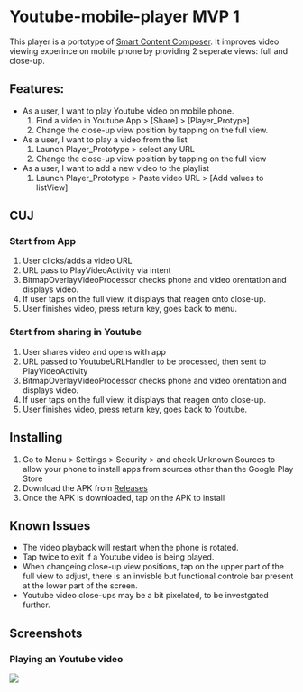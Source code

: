 # Youtube-mobile-player MVP 1
This player is a portotype of [Smart Content Composer](https://www.tdcommons.org/dpubs_series/3670/). It improves video viewing experince on mobile phone by providing 2 seperate views: full and close-up.

## Features:
- As a user, I want to play Youtube video on mobile phone.
  1. Find a video in Youtube App > [Share] > [Player_Protype]
  2. Change the close-up view position by tapping on the full view.
- As a user, I want to play a video from the list
  1. Launch Player_Prototype > select any URL
  2. Change the close-up view position by tapping on the full view
- As a user, I want to add a new video to the playlist
  1. Launch Player_Prototype > Paste video URL > [Add values to listView]

## CUJ
### Start from App
1. User clicks/adds a video URL
2. URL pass to PlayVideoActivity via intent
3. BitmapOverlayVideoProcessor checks phone and video orentation and displays video.
4. If user taps on the full view, it displays that reagen onto close-up.
5. User finishes video, press return key, goes back to menu.
### Start from sharing in Youtube
1. User shares video and opens with app
2. URL passed to YoutubeURLHandler to be processed, then sent to PlayVideoActivity
3. BitmapOverlayVideoProcessor checks phone and video orentation and displays video.
4. If user taps on the full view, it displays that reagen onto close-up.
5. User finishes video, press return key, goes back to Youtube.

## Installing
1. Go to Menu > Settings > Security > and check Unknown Sources to allow your phone to install apps from sources other than the Google Play Store
2. Download the APK from [Releases](https://github.com/Alwin-Lin/Youtube-mobile-player/releases)
3. Once the APK is downloaded, tap on the APK to install

## Known Issues
- The video playback will restart when the phone is rotated.
- Tap twice to exit if a Youtube video is being played.
- When changeing close-up view positions, tap on the upper part of the full view to adjust, there is an invisble but functional controle bar present at the lower part of the screen. 
- Youtube video close-ups may be a bit pixelated, to be investgated further.

## Screenshots 
### Playing an Youtube video
![](https://user-images.githubusercontent.com/22556115/96386132-794a5280-114d-11eb-966d-2184cf72aa0a.png)
